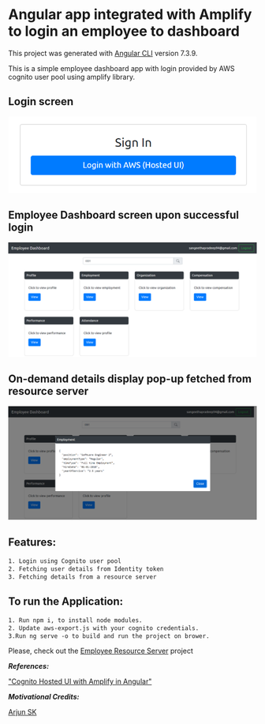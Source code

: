 # Angular app integrated with Amplify to login an employee to dashboard

This project was generated with [Angular CLI](https://github.com/angular/angular-cli) version 7.3.9.

This is a simple employee dashboard app with login provided by AWS cognito user pool using amplify library.


## Login screen

![Login](src/assets/images/login.png)

## Employee Dashboard screen upon successful login

![Login](src/assets/images/dashboard.png)

## On-demand details display pop-up fetched from resource server

![Login](src/assets/images/details.png)

## Features:

    1. Login using Cognito user pool
    2. Fetching user details from Identity token
    3. Fetching details from a resource server

## To run the Application:

    1. Run npm i, to install node modules.
    2. Update aws-export.js with your cognito credentials.
    3.Run ng serve -o to build and run the project on brower.

Please, check out the [Employee Resource Server](https://github.com/sangeethapradeep/cognito-spring-employee-app) project


**_References:_** 

["Cognito Hosted UI with Amplify in Angular"](https://medium.com/@arjunsk/cognito-hosted-ui-with-amplify-in-angular-7-26c9285675c4)

**_Motivational Credits:_** 

[Arjun SK](https://github.com/arjunsk)





